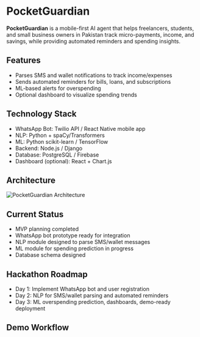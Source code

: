 # PocketGuardian

**PocketGuardian** is a mobile-first AI agent that helps freelancers, students, and small business owners in Pakistan track micro-payments, income, and savings, while providing automated reminders and spending insights.

## Features
- Parses SMS and wallet notifications to track income/expenses
- Sends automated reminders for bills, loans, and subscriptions
- ML-based alerts for overspending
- Optional dashboard to visualize spending trends

## Technology Stack
- WhatsApp Bot: Twilio API / React Native mobile app
- NLP: Python + spaCy/Transformers
- ML: Python scikit-learn / TensorFlow
- Backend: Node.js / Django
- Database: PostgreSQL / Firebase
- Dashboard (optional): React + Chart.js

## Architecture
![PocketGuardian Architecture](architecture.png)  <!-- Placeholder, we will add later -->

## Current Status
- MVP planning completed
- WhatsApp bot prototype ready for integration
- NLP module designed to parse SMS/wallet messages
- ML module for spending prediction in progress
- Database schema designed

## Hackathon Roadmap
- Day 1: Implement WhatsApp bot and user registration
- Day 2: NLP for SMS/wallet parsing and automated reminders
- Day 3: ML overspending prediction, dashboards, demo-ready deployment

## Demo Workflow
